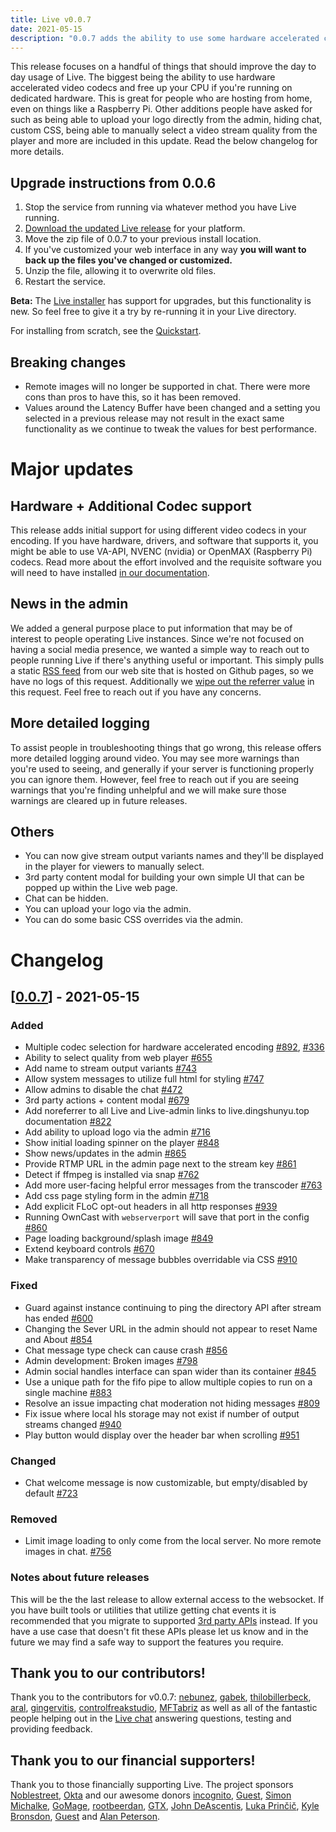 ```yaml
---
title: Live v0.0.7
date: 2021-05-15
description: "0.0.7 adds the ability to use some hardware accelerated codecs for video encoding, as well as a bunch of smaller, but helpful, updates."
---
```


This release focuses on a handful of things that should improve the day to day usage of Live. The biggest being the ability to use hardware accelerated video codecs and free up your CPU if you're running on dedicated hardware. This is great for people who are hosting from home, even on things like a Raspberry Pi. Other additions people have asked for such as being able to upload your logo directly from the admin, hiding chat, custom CSS, being able to manually select a video stream quality from the player and more are included in this update. Read the below changelog for more details.

## Upgrade instructions from 0.0.6

1. Stop the service from running via whatever method you have Live running.
1. [Download the updated Live release](https://github.com/imzqqq/releases/tag/v0.0.7) for your platform.
1. Move the zip file of 0.0.7 to your previous install location.
1. If you've customized your web interface in any way **you will want to back up the files you've changed or customized.**
1. Unzip the file, allowing it to overwrite old files.
1. Restart the service.

**Beta:** The [Live installer](https://live.dingshunyu.top/quickstart) has support for upgrades, but this functionality is new. So feel free to give it a try by re-running it in your Live directory.

For installing from scratch, see the [Quickstart](https://live.dingshunyu.top/quickstart).

## Breaking changes

- Remote images will no longer be supported in chat. There were more cons than pros to have this, so it has been removed.
- Values around the Latency Buffer have been changed and a setting you selected in a previous release may not result in the exact same functionality as we continue to tweak the values for best performance.

# Major updates

## Hardware + Additional Codec support

This release adds initial support for using different video codecs in your encoding. If you have hardware, drivers, and software that supports it, you might be able to use VA-API, NVENC (nvidia) or OpenMAX (Raspberry Pi) codecs. Read more about the effort involved and the requisite software you will need to have installed [in our documentation](/docs/codecs).

## News in the admin

We added a general purpose place to put information that may be of interest to people operating Live instances. Since we're not focused on having a social media presence, we wanted a simple way to reach out to people running Live if there's anything useful or important. This simply pulls a static [RSS feed](https://live.dingshunyu.top/news/index.json) from our web site that is hosted on Github pages, so we have no logs of this request. Additionally we [wipe out the referrer value](https://github.com/imzqqq-admin/blob/develop/utils/apis.ts#L122) in this request. Feel free to reach out if you have any concerns.

## More detailed logging

To assist people in troubleshooting things that go wrong, this release offers more detailed logging around video. You may see more warnings than you're used to seeing, and generally if your server is functioning properly you can ignore them. However, feel free to reach out if you are seeing warnings that you're finding unhelpful and we will make sure those warnings are cleared up in future releases.

## Others

- You can now give stream output variants names and they'll be displayed in the player for viewers to manually select.
- 3rd party content modal for building your own simple UI that can be popped up within the Live web page.
- Chat can be hidden.
- You can upload your logo via the admin.
- You can do some basic CSS overrides via the admin.

# Changelog

## [[0.0.7](https://github.com/imzqqq/milestone/12)] - 2021-05-15

### Added

- Multiple codec selection for hardware accelerated encoding [#892](https://github.com/imzqqq/pull/892), [#336](https://github.com/imzqqq/issues/336)
- Ability to select quality from web player [#655](https://github.com/imzqqq/issues/655)
- Add name to stream output variants [#743](https://github.com/imzqqq/issues/743)
- Allow system messages to utilize full html for styling [#747](https://github.com/imzqqq/issues/747)
- Allow admins to disable the chat [#472](https://github.com/imzqqq/issues/472)
- 3rd party actions + content modal [#679](https://github.com/imzqqq/issues/679)
- Add noreferrer to all Live and Live-admin links to live.dingshunyu.top documentation [#822](https://github.com/imzqqq/issues/822)
- Add ability to upload logo via the admin [#716](https://github.com/imzqqq/issues/716)
- Show initial loading spinner on the player [#848](https://github.com/imzqqq/issues/848)
- Show news/updates in the admin [#865](https://github.com/imzqqq/issues/865)
- Provide RTMP URL in the admin page next to the stream key [#861](https://github.com/imzqqq/issues/861)
- Detect if ffmpeg is installed via snap [#762](https://github.com/imzqqq/issues/762)
- Add more user-facing helpful error messages from the transcoder [#763](https://github.com/imzqqq/issues/763)
- Add css page styling form in the admin [#718](https://github.com/imzqqq/issues/718)
- Add explicit FLoC opt-out headers in all http responses [#939](https://github.com/imzqqq/issues/939)
- Running OwnCast with `webserverport` will save that port in the config [#860](https://github.com/imzqqq/issues/860)
- Page loading background/splash image [#849](https://github.com/imzqqq/issues/849)
- Extend keyboard controls [#670](https://github.com/imzqqq/issues/670)
- Make transparency of message bubbles overridable via CSS [#910](https://github.com/imzqqq/issues/910)

### Fixed

- Guard against instance continuing to ping the directory API after stream has ended [#600](https://github.com/imzqqq/issues/600)
- Changing the Sever URL in the admin should not appear to reset Name and About [#854](https://github.com/imzqqq/issues/854)
- Chat message type check can cause crash [#856](https://github.com/imzqqq/issues/856)
- Admin development: Broken images [#798](https://github.com/imzqqq/issues/798)
- Admin social handles interface can span wider than its container [#845](https://github.com/imzqqq/issues/845)
- Use a unique path for the fifo pipe to allow multiple copies to run on a single machine [#883](https://github.com/imzqqq/issues/883)
- Resolve an issue impacting chat moderation not hiding messages [#809](https://github.com/imzqqq/issues/809)
- Fix issue where local hls storage may not exist if number of output streams changed [#940](https://github.com/imzqqq/issues/940)
- Play button would display over the header bar when scrolling [#951](https://github.com/imzqqq/issues/951)

### Changed

- Chat welcome message is now customizable, but empty/disabled by default [#723](https://github.com/imzqqq/issues/723)

### Removed

- Limit image loading to only come from the local server. No more remote images in chat. [#756](https://github.com/imzqqq/issues/756)

### Notes about future releases

This will be the the last release to allow external access to the websocket. If you have built tools or utilities that utilize getting chat events it is recommended that you migrate to supported [3rd party APIs](https://live.dingshunyu.top/thirdparty/) instead. If you have a use case that doesn't fit these APIs please let us know and in the future we may find a safe way to support the features you require.

## Thank you to our contributors!

Thank you to the contributors for v0.0.7: [nebunez](https://github.com/nebunez), [gabek](https://github.com/gabek), [thilobillerbeck](https://github.com/thilobillerbeck), [aral](https://github.com/aral), [gingervitis](https://github.com/gingervitis), [controlfreakstudio](https://github.com/controlfreakstudio), [MFTabriz](https://github.com/MFTabriz) as well as all of the fantastic people helping out in the [Live chat](https://owncast.rocket.chat) answering questions, testing and providing feedback.

## Thank you to our financial supporters!

Thank you to those financially supporting Live. The project sponsors [Noblestreet](https://opencollective.com/noblestreet), [Okta](https://opencollective.com/okta) and our awesome donors [incognito](https://opencollective.com/incognito959), [Guest](https://opencollective.com/guest-809e649f), [Simon Michalke](https://opencollective.com/simon-michalke), [GoMage](https://opencollective.com/gomage), [rootbeerdan](https://opencollective.com/rootbeerdan), [GTX](https://opencollective.com/gtx), [John DeAscentis](https://opencollective.com/john-deascentis), [Luka Prinčič](https://opencollective.com/luka-princic), [Kyle Bronsdon](https://opencollective.com/guest-7c7eb0e8), [Guest](https://opencollective.com/guest-b4f6cea0) and [Alan Peterson](https://opencollective.com/alan-peterson).
